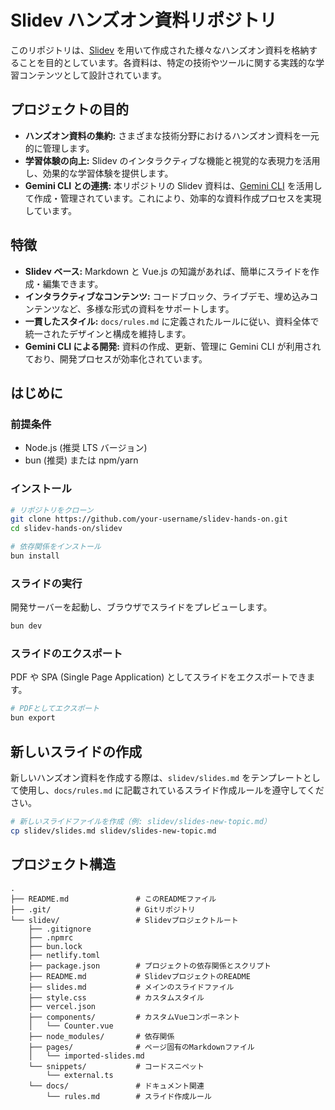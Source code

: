 # Slidev ハンズオン資料リポジトリ

このリポジトリは、[Slidev](https://sli.dev/) を用いて作成された様々なハンズオン資料を格納することを目的としています。各資料は、特定の技術やツールに関する実践的な学習コンテンツとして設計されています。

## プロジェクトの目的

- **ハンズオン資料の集約:** さまざまな技術分野におけるハンズオン資料を一元的に管理します。
- **学習体験の向上:** Slidev のインタラクティブな機能と視覚的な表現力を活用し、効果的な学習体験を提供します。
- **Gemini CLI との連携:** 本リポジトリの Slidev 資料は、[Gemini CLI](https://github.com/google-gemini/gemini-cli) を活用して作成・管理されています。これにより、効率的な資料作成プロセスを実現しています。

## 特徴

- **Slidev ベース:** Markdown と Vue.js の知識があれば、簡単にスライドを作成・編集できます。
- **インタラクティブなコンテンツ:** コードブロック、ライブデモ、埋め込みコンテンツなど、多様な形式の資料をサポートします。
- **一貫したスタイル:** `docs/rules.md` に定義されたルールに従い、資料全体で統一されたデザインと構成を維持します。
- **Gemini CLI による開発:** 資料の作成、更新、管理に Gemini CLI が利用されており、開発プロセスが効率化されています。

## はじめに

### 前提条件

- Node.js (推奨 LTS バージョン)
- bun (推奨) または npm/yarn

### インストール

```bash
# リポジトリをクローン
git clone https://github.com/your-username/slidev-hands-on.git
cd slidev-hands-on/slidev

# 依存関係をインストール
bun install
```

### スライドの実行

開発サーバーを起動し、ブラウザでスライドをプレビューします。

```bash
bun dev
```

### スライドのエクスポート

PDF や SPA (Single Page Application) としてスライドをエクスポートできます。

```bash
# PDFとしてエクスポート
bun export
```

## 新しいスライドの作成

新しいハンズオン資料を作成する際は、`slidev/slides.md` をテンプレートとして使用し、`docs/rules.md` に記載されているスライド作成ルールを遵守してください。

```bash
# 新しいスライドファイルを作成（例: slidev/slides-new-topic.md）
cp slidev/slides.md slidev/slides-new-topic.md
```

## プロジェクト構造

```
.
├── README.md               # このREADMEファイル
├── .git/                   # Gitリポジトリ
└── slidev/                 # Slidevプロジェクトルート
    ├── .gitignore
    ├── .npmrc
    ├── bun.lock
    ├── netlify.toml
    ├── package.json        # プロジェクトの依存関係とスクリプト
    ├── README.md           # SlidevプロジェクトのREADME
    ├── slides.md           # メインのスライドファイル
    ├── style.css           # カスタムスタイル
    ├── vercel.json
    ├── components/         # カスタムVueコンポーネント
    │   └── Counter.vue
    ├── node_modules/       # 依存関係
    ├── pages/              # ページ固有のMarkdownファイル
    │   └── imported-slides.md
    └── snippets/           # コードスニペット
        └── external.ts
    └── docs/               # ドキュメント関連
        └── rules.md        # スライド作成ルール
```
